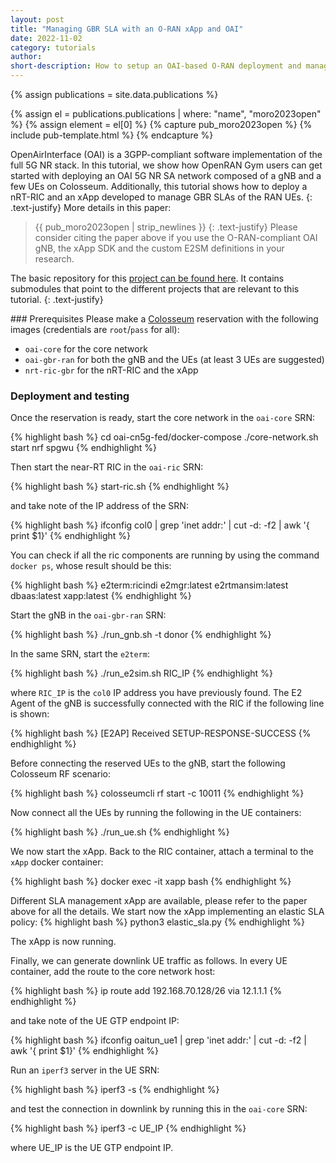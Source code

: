 ```yaml
---
layout: post
title: "Managing GBR SLA with an O-RAN xApp and OAI"
date: 2022-11-02
category: tutorials
author:
short-description: How to setup an OAI-based O-RAN deployment and manage GBR SLA with an xApp
---
```


{% assign publications = site.data.publications %}

{% assign el = publications.publications | where: "name", "moro2023open" %}
{% assign element = el[0] %}
{% capture pub_moro2023open %}
{% include pub-template.html %}
{% endcapture %}

OpenAirInterface (OAI) is a 3GPP-compliant software implementation of the full 5G NR stack. In this tutorial, we show how OpenRAN Gym users can get started with deploying an OAI 5G NR SA network composed of a gNB and a few UEs on Colosseum. Additionally, this tutorial shows how to deploy a nRT-RIC and an xApp developed to manage GBR SLAs of the RAN UEs. 
{: .text-justify}
More details in this paper:
> {{ pub_moro2023open | strip_newlines }}
> {: .text-justify}
Please consider citing the paper above if you use the O-RAN-compliant OAI gNB, the xApp SDK and the custom E2SM definitions in your research. 

The basic repository for this [project can be found here](https://github.com/wineslab/OAI-colosseum-ric-integration). It contains submodules that point to the different projects that are relevant to this tutorial. 
{: .text-justify}

### Prerequisites
Please make a [Colosseum](/experimental-platforms/colosseum) reservation with the following images (credentials are `root`/`pass` for all):
- `oai-core` for the core network
- `oai-gbr-ran` for both the gNB and the UEs (at least 3 UEs are suggested)
- `nrt-ric-gbr` for the nRT-RIC and the xApp

### Deployment and testing
Once the reservation is ready, start the core network in the `oai-core` SRN:

{% highlight bash %}
cd oai-cn5g-fed/docker-compose
./core-network.sh start nrf spgwu
{% endhighlight %}

Then start the near-RT RIC in the `oai-ric` SRN:

{% highlight bash %}
start-ric.sh
{% endhighlight %}

and take note of the IP address of the SRN:

{% highlight bash %}
ifconfig col0 | grep 'inet addr:' | cut -d: -f2 | awk '{ print $1}'
{% endhighlight %}

You can check if all the ric components are running by using the command `docker ps`, whose result should be this:

{% highlight bash %}
e2term:ricindi
e2mgr:latest
e2rtmansim:latest
dbaas:latest
xapp:latest
{% endhighlight %}

Start the gNB in the `oai-gbr-ran` SRN:

{% highlight bash %}
./run_gnb.sh -t donor
{% endhighlight %}

In the same SRN, start the `e2term`:

{% highlight bash %}
./run_e2sim.sh RIC_IP
{% endhighlight %}

where `RIC_IP` is the `col0` IP address you have previously found. The E2 Agent of the gNB is successfully connected with the RIC if the following line is shown:

{% highlight bash %}
[E2AP] Received SETUP-RESPONSE-SUCCESS
{% endhighlight %}

Before connecting the reserved UEs to the gNB, start the following Colosseum RF scenario:

{% highlight bash %}
colosseumcli rf start -c 10011
{% endhighlight %}

Now connect all the UEs by running the following in the UE containers:

{% highlight bash %}
./run_ue.sh
{% endhighlight %}

We now start the xApp. Back to the RIC container, attach a terminal to the `xApp` docker container:

{% highlight bash %}
docker exec -it xapp bash
{% endhighlight %}

Different SLA management xApp are available, please refer to the paper above for all the details. We start now the xApp implementing an elastic SLA policy: 
{% highlight bash %}
python3 elastic_sla.py
{% endhighlight %}

The xApp is now running. 

Finally, we can generate downlink UE traffic as follows. In every UE container, add the route to the core network host:

{% highlight bash %}
ip route add 192.168.70.128/26 via 12.1.1.1
{% endhighlight %} 

and take note of the UE GTP endpoint IP:

{% highlight bash %}
ifconfig oaitun_ue1 | grep 'inet addr:' | cut -d: -f2 | awk '{ print $1}'
{% endhighlight %}

Run an `iperf3` server in the UE SRN:

{% highlight bash %}
iperf3 -s
{% endhighlight %}

and test the connection in downlink by running this in the `oai-core` SRN:

{% highlight bash %}
iperf3 -c UE_IP 
{% endhighlight %}

where UE_IP is the UE GTP endpoint IP.
